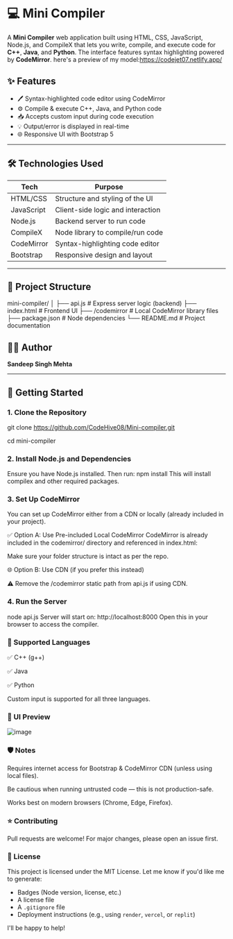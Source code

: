 # 💻 Mini Compiler
A **Mini Compiler** web application built using HTML, CSS, JavaScript, Node.js, and CompileX that lets you write, compile, and execute code for **C++**, **Java**, and **Python**. The interface features syntax highlighting powered by **CodeMirror**.
here's a preview of my model:https://codejet07.netlify.app/
## ✨ Features

- 🖊️ Syntax-highlighted code editor using CodeMirror
- ⚙️ Compile & execute C++, Java, and Python code
- 📥 Accepts custom input during code execution
- 💡 Output/error is displayed in real-time
- 🌐 Responsive UI with Bootstrap 5

---

## 🛠️ Technologies Used

| Tech         | Purpose                              |
|--------------|--------------------------------------|
| HTML/CSS     | Structure and styling of the UI      |
| JavaScript   | Client-side logic and interaction    |
| Node.js      | Backend server to run code           |
| CompileX     | Node library to compile/run code     |
| CodeMirror   | Syntax-highlighting code editor      |
| Bootstrap    | Responsive design and layout         |

---

## 📁 Project Structure

mini-compiler/
│
├── api.js # Express server logic (backend)
├── index.html # Frontend UI
├── /codemirror # Local CodeMirror library files
├── package.json # Node dependencies
└── README.md # Project documentation


## 🧑‍💻 Author

**Sandeep Singh Mehta**

---

## 🚀 Getting Started

### 1. Clone the Repository
git clone https://github.com/CodeHive08/Mini-compiler.git

cd mini-compiler
### 2. Install Node.js and Dependencies
Ensure you have Node.js installed. Then run:
npm install
This will install compilex and other required packages.

### 3. Set Up CodeMirror
You can set up CodeMirror either from a CDN or locally (already included in your project).

✅ Option A: Use Pre-included Local CodeMirror
CodeMirror is already included in the codemirror/ directory and referenced in index.html:

<html>
<link rel="stylesheet" href="codemirror/codemirror-5.65.19/lib/codemirror.css">
<script src="codemirror/codemirror-5.65.19/lib/codemirror.js"></script>
Make sure your folder structure is intact as per the repo.

🌐 Option B: Use CDN (if you prefer this instead)
<html>
<link rel="stylesheet" href="https://cdnjs.cloudflare.com/ajax/libs/codemirror/5.65.19/codemirror.min.css">
<script src="https://cdnjs.cloudflare.com/ajax/libs/codemirror/5.65.19/codemirror.min.js"></script>
⚠️ Remove the /codemirror static path from api.js if using CDN.

### 4. Run the Server
node api.js
Server will start on:
http://localhost:8000
Open this in your browser to access the compiler.

### 🧪 Supported Languages
✅ C++ (g++)

✅ Java

✅ Python

Custom input is supported for all three languages.

### 📸 UI Preview
![image](https://github.com/user-attachments/assets/ca960117-6ebc-4e34-8919-3c989e43db2f)


### 🛡️ Notes
Requires internet access for Bootstrap & CodeMirror CDN (unless using local files).

Be cautious when running untrusted code — this is not production-safe.

Works best on modern browsers (Chrome, Edge, Firefox).

### ⭐ Contributing
Pull requests are welcome! For major changes, please open an issue first.

### 📜 License
This project is licensed under the MIT License.
Let me know if you'd like me to generate:
- Badges (Node version, license, etc.)
- A license file
- A `.gitignore` file
- Deployment instructions (e.g., using `render`, `vercel`, or `replit`)

I'll be happy to help!






